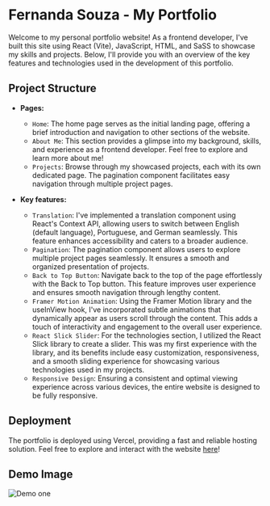 # Fernanda Souza - My Portfolio

Welcome to my personal portfolio website! As a frontend developer, I've built this site using React (Vite), JavaScript, HTML, and SaSS to showcase my skills and projects. Below, I'll provide you with an overview of the key features and technologies used in the development of this portfolio.

## Project Structure

- **Pages:**

  - `Home`: The home page serves as the initial landing page, offering a brief introduction and navigation to other sections of the website.
  - `About Me`: This section provides a glimpse into my background, skills, and experience as a frontend developer. Feel free to explore and learn more about me!
  - `Projects`: Browse through my showcased projects, each with its own dedicated page. The pagination component facilitates easy navigation through multiple project pages.

- **Key features:**

  - `Translation`: I've implemented a translation component using React's Context API, allowing users to switch between English (default language), Portuguese, and German seamlessly. This feature enhances accessibility and caters to a broader audience.
  - `Pagination`: The pagination component allows users to explore multiple project pages seamlessly. It ensures a smooth and organized presentation of projects.
  - `Back to Top Button`: Navigate back to the top of the page effortlessly with the Back to Top button. This feature improves user experience and ensures smooth navigation through lengthy content.
  - `Framer Motion Animation`: Using the Framer Motion library and the useInView hook, I've incorporated subtle animations that dynamically appear as users scroll through the content. This adds a touch of interactivity and engagement to the overall user experience.
  - `React Slick Slider`: For the technologies section, I utilized the React Slick library to create a slider. This was my first experience with the library, and its benefits include easy customization, responsiveness, and a smooth sliding experience for showcasing various technologies used in my projects.
  - `Responsive Design`: Ensuring a consistent and optimal viewing experience across various devices, the entire website is designed to be fully responsive.

## Deployment

The portfolio is deployed using Vercel, providing a fast and reliable hosting solution. Feel free to explore and interact with the website [here](https://jokers-burger.vercel.app/)!

## Demo Image

![Demo one ](./../assets/demo.png)
